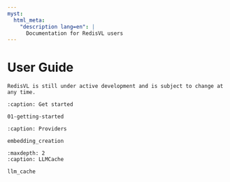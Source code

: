 ```yaml
---
myst:
  html_meta:
    "description lang=en": |
      Documentation for RedisVL users
---
```


# User Guide


```{danger}
RedisVL is still under active development and is subject to change at any time.
```


```{toctree}
:caption: Get started

01-getting-started
```

```{toctree}
:caption: Providers

embedding_creation
```

```{toctree}
:maxdepth: 2
:caption: LLMCache

llm_cache
```
